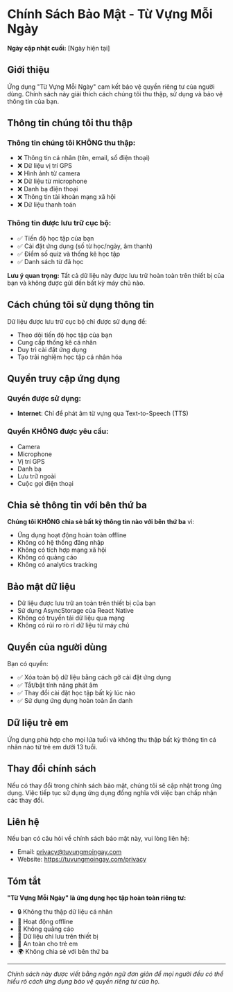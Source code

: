 # Chính Sách Bảo Mật - Từ Vựng Mỗi Ngày

**Ngày cập nhật cuối:** [Ngày hiện tại]

## Giới thiệu

Ứng dụng "Từ Vựng Mỗi Ngày" cam kết bảo vệ quyền riêng tư của người dùng. Chính sách này giải thích cách chúng tôi thu thập, sử dụng và bảo vệ thông tin của bạn.

## Thông tin chúng tôi thu thập

### Thông tin chúng tôi KHÔNG thu thập:
- ❌ Thông tin cá nhân (tên, email, số điện thoại)
- ❌ Dữ liệu vị trí GPS
- ❌ Hình ảnh từ camera
- ❌ Dữ liệu từ microphone
- ❌ Danh bạ điện thoại
- ❌ Thông tin tài khoản mạng xã hội
- ❌ Dữ liệu thanh toán

### Thông tin được lưu trữ cục bộ:
- ✅ Tiến độ học tập của bạn
- ✅ Cài đặt ứng dụng (số từ học/ngày, âm thanh)
- ✅ Điểm số quiz và thống kê học tập
- ✅ Danh sách từ đã học

**Lưu ý quan trọng:** Tất cả dữ liệu này được lưu trữ hoàn toàn trên thiết bị của bạn và không được gửi đến bất kỳ máy chủ nào.

## Cách chúng tôi sử dụng thông tin

Dữ liệu được lưu trữ cục bộ chỉ được sử dụng để:
- Theo dõi tiến độ học tập của bạn
- Cung cấp thống kê cá nhân
- Duy trì cài đặt ứng dụng
- Tạo trải nghiệm học tập cá nhân hóa

## Quyền truy cập ứng dụng

### Quyền được sử dụng:
- **Internet**: Chỉ để phát âm từ vựng qua Text-to-Speech (TTS)

### Quyền KHÔNG được yêu cầu:
- Camera
- Microphone
- Vị trí GPS
- Danh bạ
- Lưu trữ ngoài
- Cuộc gọi điện thoại

## Chia sẻ thông tin với bên thứ ba

**Chúng tôi KHÔNG chia sẻ bất kỳ thông tin nào với bên thứ ba** vì:
- Ứng dụng hoạt động hoàn toàn offline
- Không có hệ thống đăng nhập
- Không có tích hợp mạng xã hội
- Không có quảng cáo
- Không có analytics tracking

## Bảo mật dữ liệu

- Dữ liệu được lưu trữ an toàn trên thiết bị của bạn
- Sử dụng AsyncStorage của React Native
- Không có truyền tải dữ liệu qua mạng
- Không có rủi ro rò rỉ dữ liệu từ máy chủ

## Quyền của người dùng

Bạn có quyền:
- ✅ Xóa toàn bộ dữ liệu bằng cách gỡ cài đặt ứng dụng
- ✅ Tắt/bật tính năng phát âm
- ✅ Thay đổi cài đặt học tập bất kỳ lúc nào
- ✅ Sử dụng ứng dụng hoàn toàn ẩn danh

## Dữ liệu trẻ em

Ứng dụng phù hợp cho mọi lứa tuổi và không thu thập bất kỳ thông tin cá nhân nào từ trẻ em dưới 13 tuổi.

## Thay đổi chính sách

Nếu có thay đổi trong chính sách bảo mật, chúng tôi sẽ cập nhật trong ứng dụng. Việc tiếp tục sử dụng ứng dụng đồng nghĩa với việc bạn chấp nhận các thay đổi.

## Liên hệ

Nếu bạn có câu hỏi về chính sách bảo mật này, vui lòng liên hệ:
- Email: privacy@tuvungmoingay.com
- Website: https://tuvungmoingay.com/privacy

## Tóm tắt

**"Từ Vựng Mỗi Ngày" là ứng dụng học tập hoàn toàn riêng tư:**
- 🔒 Không thu thập dữ liệu cá nhân
- 📱 Hoạt động offline
- 🚫 Không quảng cáo
- 🔐 Dữ liệu chỉ lưu trên thiết bị
- 👶 An toàn cho trẻ em
- 🌍 Không chia sẻ với bên thứ ba

---

*Chính sách này được viết bằng ngôn ngữ đơn giản để mọi người đều có thể hiểu rõ cách ứng dụng bảo vệ quyền riêng tư của họ.*
